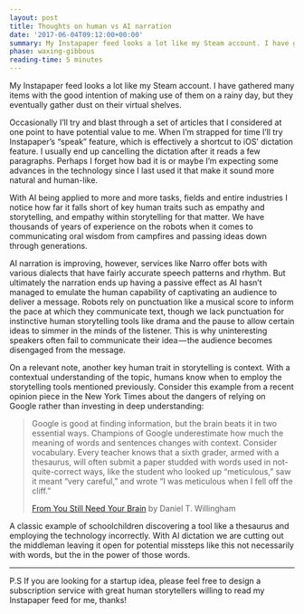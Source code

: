 ```yaml
---
layout: post
title: Thoughts on human vs AI narration
date: '2017-06-04T09:12:00+00:00'
summary: My Instapaper feed looks a lot like my Steam account. I have gathered many items with the good intention of making use of them on a rainy day, but they eventually gather dust on their virtual shelves.
phase: waxing-gibbous
reading-time: 5 minutes
---
```


My Instapaper feed looks a lot like my Steam account. I have gathered many items with the good intention of making use of them on a rainy day, but they eventually gather dust on their virtual shelves.

Occasionally I’ll try and blast through a set of articles that I considered at one point to have potential value to me. When I’m strapped for time I’ll try Instapaper’s “speak” feature, which is effectively a shortcut to iOS’ dictation feature. I usually end up cancelling the dictation after it reads a few paragraphs. Perhaps I forget how bad it is or maybe I’m expecting some advances in the technology since I last used it that make it sound more natural and human-like.

With AI being applied to more and more tasks, fields and entire industries I notice how far it falls short of key human traits such as empathy and storytelling, and empathy within storytelling for that matter. We have thousands of years of experience on the robots when it comes to communicating oral wisdom from campfires and passing ideas down through generations.

AI narration is improving, however, services like Narro offer bots with various dialects that have fairly accurate speech patterns and rhythm. But ultimately the narration ends up having a passive effect as AI hasn’t managed to emulate the human capability of captivating an audience to deliver a message. Robots rely on punctuation like a musical score to inform the pace at which they communicate text, though we lack punctuation for instinctive human storytelling tools like drama and the pause to allow certain ideas to simmer in the minds of the listener. This is why uninteresting speakers often fail to communicate their idea — the audience becomes disengaged from the message.

On a relevant note, another key human trait in storytelling is context. With a contextual understanding of the topic, humans know when to employ the storytelling tools mentioned previously. Consider this example from a recent opinion piece in the New York Times about the dangers of relying on Google rather than investing in deep understanding:

> Google is good at finding information, but the brain beats it in two essential ways. Champions of Google underestimate how much the meaning of words and sentences changes with context. Consider vocabulary. Every teacher knows that a sixth grader, armed with a thesaurus, will often submit a paper studded with words used in not-quite-correct ways, like the student who looked up “meticulous,” saw it meant “very careful,” and wrote “I was meticulous when I fell off the cliff.”
>
> [From You Still Need Your Brain](https://www.nytimes.com/2017/05/19/opinion/sunday/you-still-need-your-brain.html) by Daniel T. Willingham

A classic example of schoolchildren discovering a tool like a thesaurus and employing the technology incorrectly. With AI dictation we are cutting out the middleman leaving it open for potential missteps like this not necessarily with words, but the in the power of those words.

---

P.S If you are looking for a startup idea, please feel free to design a subscription service with great human storytellers willing to read my Instapaper feed for me, thanks!
